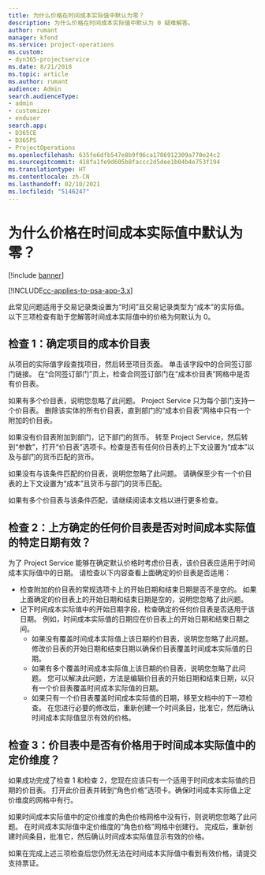 ```yaml
---
title: 为什么价格在时间成本实际值中默认为零？
description: 为什么价格在时间成本实际值中默认为 0 疑难解答。
author: rumant
manager: kfend
ms.service: project-operations
ms.custom:
- dyn365-projectservice
ms.date: 8/21/2018
ms.topic: article
ms.author: rumant
audience: Admin
search.audienceType:
- admin
- customizer
- enduser
search.app:
- D365CE
- D365PS
- ProjectOperations
ms.openlocfilehash: 635fe6dfb547e8b9f96ca1786912309a770e24c2
ms.sourcegitcommit: 418fa1fe9d605b8faccc2d5dee1b04b4e753f194
ms.translationtype: HT
ms.contentlocale: zh-CN
ms.lasthandoff: 02/10/2021
ms.locfileid: "5146247"
---
```

# <a name="why-is-the-price-defaulting-to-zero-on-time-cost-actuals"></a>为什么价格在时间成本实际值中默认为零？

[!include [banner](../includes/psa-now-project-operations.md)]

[!INCLUDE[cc-applies-to-psa-app-3.x](../includes/cc-applies-to-psa-app-3x.md)]

此常见问题适用于交易记录类设置为“时间”且交易记录类型为“成本”的实际值。 以下三项检查有助于您解答时间成本实际值中的价格为何默认为 0。
 
## <a name="check-1-identify-the-cost-price-list-for-the-project"></a>检查 1：确定项目的成本价目表

从项目的实际值字段查找项目，然后转至项目页面。 单击该字段中的合同签订部门链接。 在“合同签订部门”页上，检查合同签订部门在“成本价目表”网格中是否有价目表。

如果有多个价目表，说明您忽略了此问题。 Project Service 只为每个部门支持一个价目表。 删除该实体的所有价目表，直到部门的“成本价目表”网格中只有一个附加的价目表。

如果没有价目表附加到部门，记下部门的货币。 转至 Project Service，然后转到“参数”，打开“价目表”选项卡。检查是否有任何价目表的上下文设置为“成本”以及与部门的货币匹配的货币。
 
如果没有与该条件匹配的价目表，说明您忽略了此问题。 请确保至少有一个价目表的上下文设置为“成本”且货币与部门的货币匹配。

如果有多个价目表与该条件匹配，请继续阅读本文档以进行更多检查。

## <a name="check-2-are-any-of-the-price-lists-identified-above-valid-for-the-specific-date-of-the-time-cost-actual"></a>检查 2：上方确定的任何价目表是否对时间成本实际值的特定日期有效？

为了 Project Service 能够在确定默认价格时考虑价目表，该价目表应适用于时间成本实际值中的日期。 请检查以下内容查看上面确定的价目表是否适用：

- 检查附加的价目表的常规选项卡上的开始日期和结束日期是否不是空的。 如果上面确定的价目表上的开始日期和结束日期是空的，说明您忽略了此问题。 
- 记下时间成本实际值中的开始日期字段，检查确定的任何价目表是否适用于该日期。 例如，时间成本实际值的日期应在价目表上的开始日期和结束日期之间。 
    - 如果没有覆盖时间成本实际值上该日期的价目表，说明您忽略了此问题。 修改价目表的开始日期和结束日期以确保价目表覆盖时间成本实际值的日期。 
    - 如果有多个覆盖时间成本实际值上该日期的价目表，说明您忽略了此问题。 您可以解决此问题，方法是编辑价目表的开始日期和结束日期，以只有一个价目表覆盖时间成本实际值的日期。 
    - 如果只有一个价目表覆盖时间成本实际值的日期，移至文档中的下一项检查。
在您进行必要的修改后，重新创建一个时间条目，批准它，然后确认时间成本实际值显示有效的价格。

## <a name="check-3-is-there-a-price-in-the-price-list-for-the-pricing-dimensions-on-the-time-cost-actual"></a>检查 3：价目表中是否有价格用于时间成本实际值中的定价维度？

如果成功完成了检查 1 和检查 2，您现在应该只有一个适用于时间成本实际值的日期的价目表。 打开此价目表并转到“角色价格”选项卡。确保时间成本实际值上定价维度的网格中有行。

如果时间成本实际值中的定价维度的角色价格网格中没有行，则说明您忽略了此问题。 在时间成本实际值中定价维度的“角色价格”网格中创建行。 完成后，重新创建时间条目，批准它，然后确认时间成本实际值显示有效的价格。
 
如果在完成上述三项检查后您仍然无法在时间成本实际值中看到有效价格，请提交支持票证。



